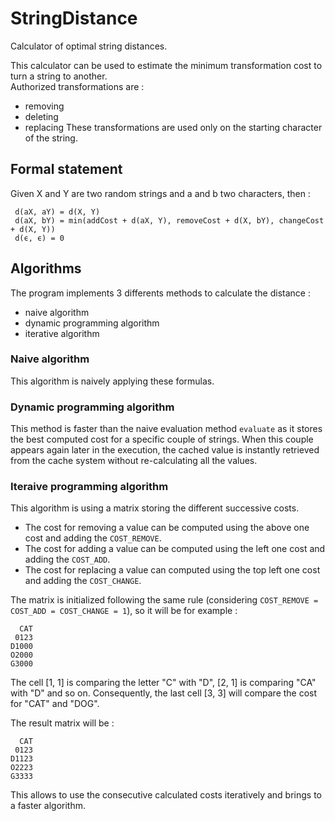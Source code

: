 # StringDistance
Calculator of optimal string distances.

This calculator can be used to estimate the minimum transformation cost to turn a string to another.  
Authorized transformations are :
- removing
- deleting
- replacing
These transformations are used only on the starting character of the string.


## Formal statement
Given X and Y are two random strings and a and b two characters, then :

	 d(aX, aY) = d(X, Y)
	 d(aX, bY) = min(addCost + d(aX, Y), removeCost + d(X, bY), changeCost + d(X, Y))
	 d(ϵ, ϵ) = 0


## Algorithms
The program implements 3 differents methods to calculate the distance :
- naive algorithm
- dynamic programming algorithm 
- iterative algorithm

### Naive algorithm
This algorithm is naively applying these formulas.

### Dynamic programming algorithm 
This method is faster than the naive evaluation method `evaluate` as it stores the best computed cost for a specific couple of strings. When this couple appears again later in the execution, the cached value is instantly retrieved from the cache system without re-calculating all the values.

### Iteraive programming algorithm 
This algorithm is using a matrix storing the different successive costs.
- The cost for removing a value can be computed using the above one cost and adding the ``COST_REMOVE``.
- The cost for adding a value can be computed using the left one cost and adding the ``COST_ADD``.
- The cost for replacing a value can computed using the top left one cost and adding the ``COST_CHANGE``.
 
The matrix is initialized following the same rule (considering ``COST_REMOVE = COST_ADD = COST_CHANGE = 1``),
so it will be for example :
```
  CAT  
 0123  
D1000
O2000
G3000
```
The cell [1, 1] is comparing the letter "C" with "D", [2, 1] is comparing "CA" with "D" and so on. Consequently,
the last cell [3, 3] will compare the cost for "CAT" and "DOG".

The result matrix will be :
```
  CAT
 0123
D1123
O2223
G3333
```
This allows to use the consecutive calculated costs iteratively and brings to a faster algorithm.
